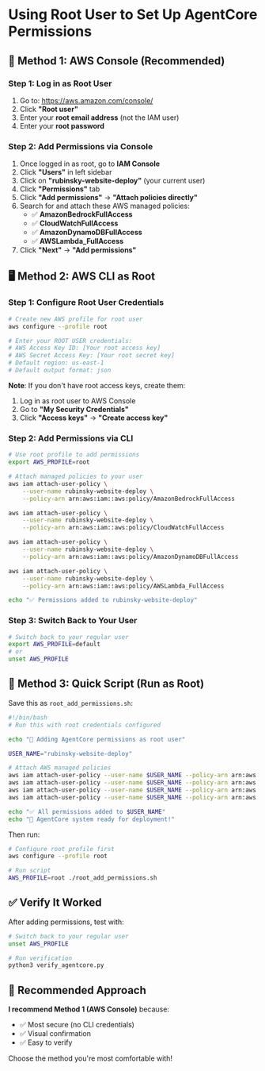 # Using Root User to Set Up AgentCore Permissions

## 🔐 Method 1: AWS Console (Recommended)

### Step 1: Log in as Root User
1. Go to: https://aws.amazon.com/console/
2. Click **"Root user"** 
3. Enter your **root email address** (not the IAM user)
4. Enter your **root password**

### Step 2: Add Permissions via Console
1. Once logged in as root, go to **IAM Console**
2. Click **"Users"** in left sidebar
3. Click on **"rubinsky-website-deploy"** (your current user)
4. Click **"Permissions"** tab
5. Click **"Add permissions"** → **"Attach policies directly"**
6. Search for and attach these AWS managed policies:
   - ✅ **AmazonBedrockFullAccess**
   - ✅ **CloudWatchFullAccess** 
   - ✅ **AmazonDynamoDBFullAccess**
   - ✅ **AWSLambda_FullAccess**
7. Click **"Next"** → **"Add permissions"**

## 🖥️ Method 2: AWS CLI as Root

### Step 1: Configure Root User Credentials
```bash
# Create new AWS profile for root user
aws configure --profile root

# Enter your ROOT USER credentials:
# AWS Access Key ID: [Your root access key]
# AWS Secret Access Key: [Your root secret key] 
# Default region: us-east-1
# Default output format: json
```

**Note**: If you don't have root access keys, create them:
1. Log in as root user to AWS Console
2. Go to **"My Security Credentials"** 
3. Click **"Access keys"** → **"Create access key"**

### Step 2: Add Permissions via CLI
```bash
# Use root profile to add permissions
export AWS_PROFILE=root

# Attach managed policies to your user
aws iam attach-user-policy \
    --user-name rubinsky-website-deploy \
    --policy-arn arn:aws:iam::aws:policy/AmazonBedrockFullAccess

aws iam attach-user-policy \
    --user-name rubinsky-website-deploy \
    --policy-arn arn:aws:iam::aws:policy/CloudWatchFullAccess

aws iam attach-user-policy \
    --user-name rubinsky-website-deploy \
    --policy-arn arn:aws:iam::aws:policy/AmazonDynamoDBFullAccess

aws iam attach-user-policy \
    --user-name rubinsky-website-deploy \
    --policy-arn arn:aws:iam::aws:policy/AWSLambda_FullAccess

echo "✅ Permissions added to rubinsky-website-deploy"
```

### Step 3: Switch Back to Your User
```bash
# Switch back to your regular user
export AWS_PROFILE=default
# or 
unset AWS_PROFILE
```

## 🚀 Method 3: Quick Script (Run as Root)

Save this as `root_add_permissions.sh`:

```bash
#!/bin/bash
# Run this with root credentials configured

echo "🔐 Adding AgentCore permissions as root user"

USER_NAME="rubinsky-website-deploy"

# Attach AWS managed policies
aws iam attach-user-policy --user-name $USER_NAME --policy-arn arn:aws:iam::aws:policy/AmazonBedrockFullAccess
aws iam attach-user-policy --user-name $USER_NAME --policy-arn arn:aws:iam::aws:policy/CloudWatchFullAccess  
aws iam attach-user-policy --user-name $USER_NAME --policy-arn arn:aws:iam::aws:policy/AmazonDynamoDBFullAccess
aws iam attach-user-policy --user-name $USER_NAME --policy-arn arn:aws:iam::aws:policy/AWSLambda_FullAccess

echo "✅ All permissions added to $USER_NAME"
echo "🎉 AgentCore system ready for deployment!"
```

Then run:
```bash
# Configure root profile first
aws configure --profile root

# Run script
AWS_PROFILE=root ./root_add_permissions.sh
```

## ✅ Verify It Worked

After adding permissions, test with:
```bash
# Switch back to your regular user
unset AWS_PROFILE

# Run verification
python3 verify_agentcore.py
```

## 🎯 Recommended Approach

**I recommend Method 1 (AWS Console)** because:
- ✅ Most secure (no CLI credentials)
- ✅ Visual confirmation 
- ✅ Easy to verify

Choose the method you're most comfortable with!